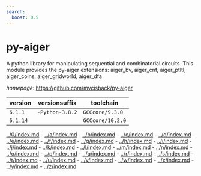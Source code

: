 ```yaml
---
search:
  boost: 0.5
---
```

# py-aiger

A python library for manipulating sequential and combinatorial circuits. This module provides the py-aiger extensions: aiger_bv, aiger_cnf, aiger_ptltl, aiger_coins, aiger_gridworld, aiger_dfa

*homepage*: <https://github.com/mvcisback/py-aiger>

version | versionsuffix | toolchain
--------|---------------|----------
``6.1.1`` | ``-Python-3.8.2`` | ``GCCcore/9.3.0``
``6.1.14`` |  | ``GCCcore/10.2.0``

[../0/index.md](0) - [../a/index.md](a) - [../b/index.md](b) - [../c/index.md](c) - [../d/index.md](d) - [../e/index.md](e) - [../f/index.md](f) - [../g/index.md](g) - [../h/index.md](h) - [../i/index.md](i) - [../j/index.md](j) - [../k/index.md](k) - [../l/index.md](l) - [../m/index.md](m) - [../n/index.md](n) - [../o/index.md](o) - [../p/index.md](p) - [../q/index.md](q) - [../r/index.md](r) - [../s/index.md](s) - [../t/index.md](t) - [../u/index.md](u) - [../v/index.md](v) - [../w/index.md](w) - [../x/index.md](x) - [../y/index.md](y) - [../z/index.md](z)

